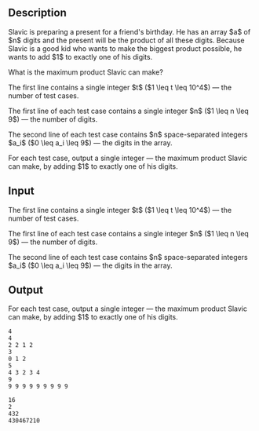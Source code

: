 ## Description

<div><p>Slavic is preparing a present for a friend's birthday. He has an array $a$ of $n$ digits and the present will be the product of all these digits. Because Slavic is a good kid who wants to make the biggest product possible, he wants to add $1$ to exactly one of his digits. </p><p>What is the maximum product Slavic can make?</p></div><div class="input-specification"><p>The first line contains a single integer $t$ ($1 \leq t \leq 10^4$)&nbsp;— the number of test cases.</p><p>The first line of each test case contains a single integer $n$ ($1 \leq n \leq 9$)&nbsp;— the number of digits.</p><p>The second line of each test case contains $n$ space-separated integers $a_i$ ($0 \leq a_i \leq 9$)&nbsp;— the digits in the array.</p></div><div class="output-specification"><p>For each test case, output a single integer&nbsp;— the maximum product Slavic can make, by adding $1$ to exactly one of his digits.</p></div>

## Input

<p>The first line contains a single integer $t$ ($1 \leq t \leq 10^4$)&nbsp;— the number of test cases.</p><p>The first line of each test case contains a single integer $n$ ($1 \leq n \leq 9$)&nbsp;— the number of digits.</p><p>The second line of each test case contains $n$ space-separated integers $a_i$ ($0 \leq a_i \leq 9$)&nbsp;— the digits in the array.</p>

## Output

<p>For each test case, output a single integer&nbsp;— the maximum product Slavic can make, by adding $1$ to exactly one of his digits.</p>





```input1|2,3,6,7
4
4
2 2 1 2
3
0 1 2
5
4 3 2 3 4
9
9 9 9 9 9 9 9 9 9
```




```output1
16
2
432
430467210
```


